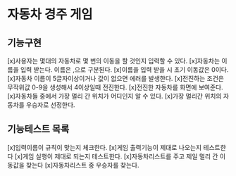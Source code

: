 # 자동차 경주 게임
## 기능구현
[x]사용자는 몇대의 자동차로 몇 번의 이동을 할 것인지 입력할 수 있다.
[x]자동차는 이름을 입력 받는다. 이름은 ,으로 구분된다.
[x]이름을 입력 받을 시 초기 이동값은 0이다.
[x]자동차 이름이 5글자이상이거나 값이 없으면 에러를 발생한다.
[x]전진하는 조건은 무작위값 0-9을 생성해서 4이상일때 전진한다.
[x]전진한 자동차를 화면에 보여준다.
[x]자동차들 중에서 가장 멀리 간 위치가 어디인지 알 수 있다.
[x]가장 멀리간 위치의 자동차를 우승자로 선정한다.

## 기능테스트 목록
[x]입력이름이 규칙이 맞는지 체크한다.
[x]게임 출력기능이 제대로 나오는지 테스트한다
[x]게임 실행이 제대로 되는지 테스트한다.
[x]자동차리스트를 주고 제일 멀리 간 이동값을 찾는다
[x]자동차리스트 중 우승자를 찾는다.